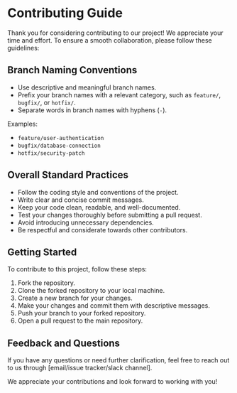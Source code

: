# Contributing Guide

Thank you for considering contributing to our project! We appreciate your time and effort. To ensure a smooth collaboration, please follow these guidelines:

## Branch Naming Conventions

- Use descriptive and meaningful branch names.
- Prefix your branch names with a relevant category, such as `feature/`, `bugfix/`, or `hotfix/`.
- Separate words in branch names with hyphens (`-`).

Examples:

- `feature/user-authentication`
- `bugfix/database-connection`
- `hotfix/security-patch`

## Overall Standard Practices

- Follow the coding style and conventions of the project.
- Write clear and concise commit messages.
- Keep your code clean, readable, and well-documented.
- Test your changes thoroughly before submitting a pull request.
- Avoid introducing unnecessary dependencies.
- Be respectful and considerate towards other contributors.

## Getting Started

To contribute to this project, follow these steps:

1. Fork the repository.
2. Clone the forked repository to your local machine.
3. Create a new branch for your changes.
4. Make your changes and commit them with descriptive messages.
5. Push your branch to your forked repository.
6. Open a pull request to the main repository.

## Feedback and Questions

If you have any questions or need further clarification, feel free to reach out to us through [email/issue tracker/slack channel].

We appreciate your contributions and look forward to working with you!
